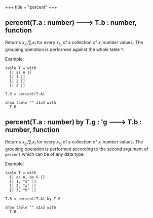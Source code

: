 +++
title = "percent"
+++

<!-- Negative inputs should be disallowed by 'percent'
https://lokad.atlassian.net/browse/LK-6757 -->

## percent(T.a : number) 🡒 T.b : number, function

Returns $x_{i_0} / \sum_i x_i$ for every $x_{i_0}$ of a collection of $x_i$ number values. The grouping operation is performed against the whole table `T`.

Example:

```envision
table T = with
  [| as A |]
  [| 1 |]
  [| 2 |]
  [| 3 |]

T.B = percent(T.A)

show table "" a1a3 with
  T.B
```

## percent(T.a : number) by T.g : 'g 🡒 T.b : number, function

Returns $x_{i_0} / \sum_i x_i$ for every $x_{i_0}$ of a collection of $x_i$ number values. The grouping operation is performed according to the second argument of `percent` which can be of any data type.

Example:

```envision
table T = with
  [| as A, as G |]
  [| 1, "a" |]
  [| 2, "a" |]
  [| 3, "b" |]

T.B = percent(T.A) by T.G

show table "" a1a3 with
  T.B
```
